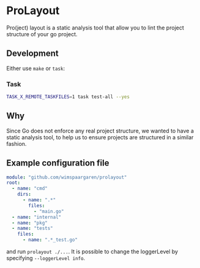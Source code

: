 # ProLayout

Pro(ject) layout is a static analysis tool that allow you to lint the project
structure of your go project.

## Development

Either use `make` or `task`:

### Task

```zsh
TASK_X_REMOTE_TASKFILES=1 task test-all --yes
```

## Why

Since Go does not enforce any real project structure, we wanted to have a
static analysis tool, to help us to ensure projects are structured in a similar
fashion.

## Example configuration file

```yml
module: "github.com/wimspaargaren/prolayout"
root:
  - name: "cmd"
    dirs:
      - name: ".*"
        files:
          - "main.go"
  - name: "internal"
  - name: "pkg"
  - name: "tests"
    files:
      - name: ".*_test.go"
```

and run `prolayout ./...`. It is possible to change the loggerLevel by
specifying `--loggerLevel info`.

